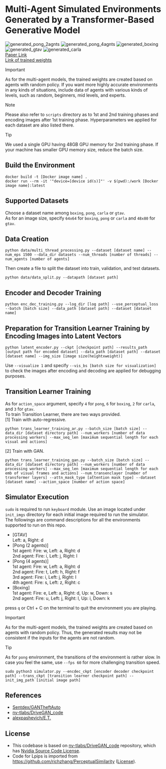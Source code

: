 # Multi-Agent Simulated Environments Generated by a Transformer-Based Generative Model
![generated_pong_2agnts](https://github.com/Masao-Taketani/multi-agent-env-generator/assets/37681936/59c46831-87fd-49e3-88cb-05f2d1ff7836)
![generated_pong_4agnts](https://github.com/Masao-Taketani/multi-agent-env-generator/assets/37681936/d95d834f-abfc-438e-add5-d4e108be3dc9)
![generated_boxing](https://github.com/Masao-Taketani/multi-agent-env-generator/assets/37681936/6b92fde8-f061-453b-b5fc-debc3a569e1c)
![generated_gtav](https://github.com/Masao-Taketani/multi-agent-env-generator/assets/37681936/d2ce14b8-3897-4db3-8179-1a5c02c84ca0)
![generated_carla](https://github.com/Masao-Taketani/multi-agent-env-generator/assets/37681936/9042941c-d4b1-413b-92b0-51bfa0d4b784)
<br>
[Paper Link](https://github.com/Masao-Taketani/multi-agent-env-generator/blob/main/paper/Master_Thesis.pdf)
<br>
[Link of trained weights](https://drive.google.com/drive/folders/1FEXgXS-BF_1NyhY_RlrjUqFcUJICIYRy?usp=sharing)

> [!IMPORTANT]
> As for the multi-agent models, the trained weights are created based on agents with random policy. If you want more highly accurate environments in any kinds of situations, include data of agents with various kinds of levels, such as random, beginners, mid levels, and experts.

> [!NOTE]
> Please also refer to `scripts` directory as to 1st and 2nd training phases and encoding images after 1st training phase. Hyperparameters we applied for each dataset are also listed there.

> [!TIP]
> We used a single GPU having 48GB GPU memory for 2nd training phase. If your machine has smaller GPU memory size, reduce the batch size.

## Build the Environment
```
docker build -t [Docker image name] .
docker run --rm -it '"device=[device id(s)]"' -v $(pwd):/work [Docker image name]:latest
```

## Supported Datasets
Choose a dataset name among `boxing`, `pong`, `carla` or `gtav`.<br>
As for an image size, specify `64x64` for `boxing`, `pong` or `carla` and `48x80` for `gtav`.

## Data Creation
```
python data/multi_thread_processing.py --dataset [dataset name] --num_eps 1500 --data_dir datasets --num_threads [number of threads] --num_agents [number of agents]
```
Then create a file to split the dataset into train, validation, and test datasets.<br>
```
python data/data_split.py --datapath [dataset path]
```

## Encoder and Decoder Training
```
python enc_dec_training.py --log_dir [log path] --use_perceptual_loss --batch [batch size] --data_path [dataset path] --dataset [dataset name]
```

## Preparation for Transition Learner Training by Encoding Images into Latent Vectors
```
python latent_encoder.py --ckpt [checkpoint path] --results_path [output path for encoded dataset] --data_path [dataset path] --dataset [dataset name] --img_size [image size(heightxweight)]
```
Use `--visualize 1` and specify `--vis_bs [batch size for visualization]` to check the images after encoding and decoding are applied for debugging purposes. 

## Transition Learner Training
As for `action_space` argument, specify `4` for `pong`, `6` for `boxing`, `2` for `carla`, and `3` for `gtav`.<br> 
To train Transition Learner, there are two ways provided.<br>
[1] Train with auto-regressive.
```
python trans_learner_training_ar.py --batch_size [batch size] --data_dir [dataset directory path] --num_workers [number of data processing workers] --max_seq_len [maximum sequential length for each visual and actions]
```
[2] Train with GAN.
```
python trans_learner_training_gan.py --batch_size [batch size] --data_dir [dataset directory path] --num_workers [number of data processing workers] --max_seq_len [maximum sequential length for each emb of visual frames and actions] --num_transenclayer [number of transformer layers] --attn_mask_type [attention mask type] --dataset [dataset name] --action_space [number of action space]
```

## Simulator Execution
`sudo` is required to run `keyboard` module. Use an image located under `init_imgs` directory for each initial image required to run the simulator.<br>
The followings are command descriptions for all the environments supported to run on this repo.
- [GTAⅤ]<br>
Left: a, Right: d<br>
- [Pong (2 agents)]<br>
1st agent: Fire: w, Left: a, Right: d<br>
2nd agent: Fire: i, Left: j, Right: l<br>
- [Pong (4 agents)]<br>
1st agent: Fire: w, Left: a, Right: d<br>
2nd agent: Fire: t, Left: h, Right: f<br>
3rd agent: Fire: i, Left: j, Right: l<br>
4th agent: Fire: s, Left: z, Right: c<br>
- [Boxing]<br>
1st agent: Fire: e, Left: a, Right: d, Up: w, Down: s<br>
2nd agent: Fire: u, Left: j, Right: l, Up: i, Down: k<br>

press `q` or Ctrl + C on the terminal to quit the environment you are playing.

> [!IMPORTANT]
> As for the multi-agent models, the trained weights are created based on agents with random policy. Thus, the generated results may not be consistent if the inputs for the agents are not random.

> [!TIP]
> As for `pong` environment, the transitions of the environment is rather slow. In case you feel the same, use `--fps 60` for more challenging transition speed. 

```
sudo python3 simulator.py --encdec_ckpt [encoder decoder checkpoint path] --trans_ckpt [transition learner checkpoint path] --init_img_path [initial image path]
```

## References
- [Sentdex/GANTheftAuto](https://github.com/Sentdex/GANTheftAuto)
- [nv-tlabs/DriveGAN_code](https://github.com/nv-tlabs/DriveGAN_code)
- [alexpashevich/E.T.](https://github.com/alexpashevich/E.T.)

## License
- This codebase is based on [nv-tlabs/DriveGAN_code](https://github.com/nv-tlabs/DriveGAN_code) repository, which has [Nvidia Source Code License](https://github.com/Masao-Taketani/multi-agent-env-generator/blob/main/LICENSE-NVIDIA).
- Code for Lpips is imported from https://github.com/richzhang/PerceptualSimilarity ([License](https://github.com/Masao-Taketani/multi-agent-env-generator/blob/main/LICENSE-LPIPS)).
